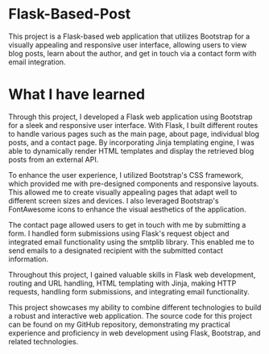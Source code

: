 # Flask-Based-Post
This project is a Flask-based web application that utilizes Bootstrap for a visually appealing and responsive user interface, allowing users to view blog posts, learn about the author, and get in touch via a contact form with email integration.

# What I have learned
Through this project, I developed a Flask web application using Bootstrap for a sleek and responsive user interface. With Flask, I built different routes to handle various pages such as the main page, about page, individual blog posts, and a contact page. By incorporating Jinja templating engine, I was able to dynamically render HTML templates and display the retrieved blog posts from an external API.

To enhance the user experience, I utilized Bootstrap's CSS framework, which provided me with pre-designed components and responsive layouts. This allowed me to create visually appealing pages that adapt well to different screen sizes and devices. I also leveraged Bootstrap's FontAwesome icons to enhance the visual aesthetics of the application.

The contact page allowed users to get in touch with me by submitting a form. I handled form submissions using Flask's request object and integrated email functionality using the smtplib library. This enabled me to send emails to a designated recipient with the submitted contact information.

Throughout this project, I gained valuable skills in Flask web development, routing and URL handling, HTML templating with Jinja, making HTTP requests, handling form submissions, and integrating email functionality.

This project showcases my ability to combine different technologies to build a robust and interactive web application. The source code for this project can be found on my GitHub repository, demonstrating my practical experience and proficiency in web development using Flask, Bootstrap, and related technologies.
